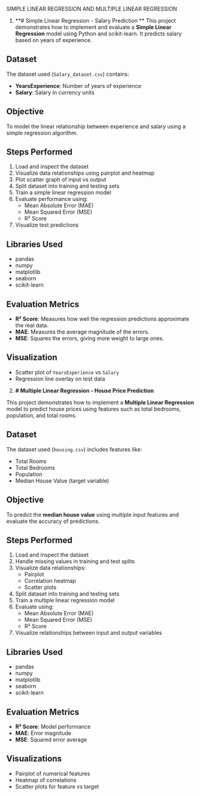 
 SIMPLE LINEAR REGRESSION AND MULTIPLE LINEAR REGRESSION

1. **# Simple Linear Regression - Salary Prediction
**
This project demonstrates how to implement and evaluate a **Simple Linear Regression** model using Python and scikit-learn. It predicts salary based on years of experience.

##  Dataset

The dataset used (`Salary_dataset.csv`) contains:

- **YearsExperience**: Number of years of experience
- **Salary**: Salary in currency units

##  Objective

To model the linear relationship between experience and salary using a simple regression algorithm.

## Steps Performed

1. Load and inspect the dataset
2. Visualize data relationships using pairplot and heatmap
3. Plot scatter graph of input vs output
4. Split dataset into training and testing sets
5. Train a simple linear regression model
6. Evaluate performance using:
   - Mean Absolute Error (MAE)
   - Mean Squared Error (MSE)
   - R² Score
7. Visualize test predictions

##  Libraries Used

- pandas
- numpy
- matplotlib
- seaborn
- scikit-learn

##  Evaluation Metrics

- **R² Score**: Measures how well the regression predictions approximate the real data.
- **MAE**: Measures the average magnitude of the errors.
- **MSE**: Squares the errors, giving more weight to large ones.

##  Visualization

- Scatter plot of `YearsExperience` vs `Salary`
- Regression line overlay on test data





2. **# Multiple Linear Regression - House Price Prediction**

This project demonstrates how to implement a **Multiple Linear Regression** model to predict house prices using features such as total bedrooms, population, and total rooms.

##  Dataset

The dataset used (`housing.csv`) includes features like:

- Total Rooms
- Total Bedrooms
- Population
- Median House Value (target variable)

##  Objective

To predict the **median house value** using multiple input features and evaluate the accuracy of predictions.

##  Steps Performed

1. Load and inspect the dataset
2. Handle missing values in training and test splits
3. Visualize data relationships:
   - Pairplot
   - Correlation heatmap
   - Scatter plots
4. Split dataset into training and testing sets
5. Train a multiple linear regression model
6. Evaluate using:
   - Mean Absolute Error (MAE)
   - Mean Squared Error (MSE)
   - R² Score
7. Visualize relationships between input and output variables

##  Libraries Used

- pandas
- numpy
- matplotlib
- seaborn
- scikit-learn

##  Evaluation Metrics

- **R² Score**: Model performance
- **MAE**: Error magnitude
- **MSE**: Squared error average

##  Visualizations

- Pairplot of numerical features
- Heatmap of correlations
- Scatter plots for feature vs target


